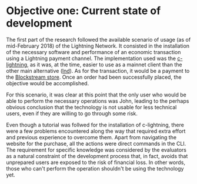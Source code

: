 # Objective one: Current state of development

The first part of the research followed the available scenario of usage \(as of mid-February 2018\) of the Lightning Network. It consisted in the installation of the necessary software and performance of an economic transaction using a Lightning payment channel. The implementation used was the [c-lightning](https://github.com/ElementsProject/lightning), as it was, at the time, easier to use as a mainnet client than the other main alternative \([lnd](https://github.com/lightningnetwork/lnd)\). As for the transaction, it would be a payment to the [Blockstream store](https://store.blockstream.com/). Once an order had been successfully placed, the objective would be accomplished.

For this scenario, it was clear at this point that the only user who would be able to perform the necessary operations was John, leading to the perhaps obvious conclusion that the technology is not usable for less technical users, even if they are willing to go through some risk.

Even though a tutorial was follwed for the installation of c-lightning, there were a few problems encountered along the way that required extra effort and previous experience to overcome them. Apart from navigating the website for the purchase, all the actions were direct commands in the CLI. The requirement for specific knowledge was considered by the evaluators as a natural constraint of the development process that, in fact, avoids that unprepared users are exposed to the risk of financial loss. In other words, those who can't perform the operation shouldn't be using the technology yet.

